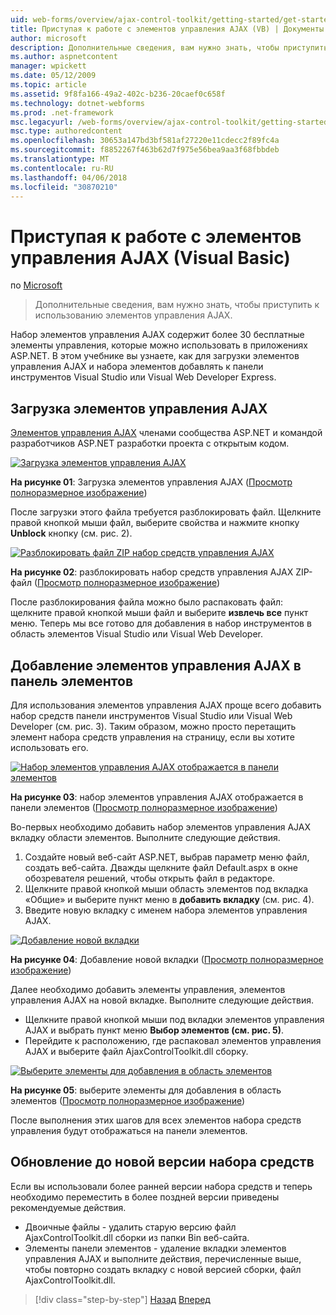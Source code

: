 ```yaml
---
uid: web-forms/overview/ajax-control-toolkit/getting-started/get-started-with-the-ajax-control-toolkit-vb
title: Приступая к работе с элементов управления AJAX (VB) | Документы Microsoft
author: microsoft
description: Дополнительные сведения, вам нужно знать, чтобы приступить к использованию элементов управления AJAX.
ms.author: aspnetcontent
manager: wpickett
ms.date: 05/12/2009
ms.topic: article
ms.assetid: 9f8fa166-49a2-402c-b236-20caef0c658f
ms.technology: dotnet-webforms
ms.prod: .net-framework
msc.legacyurl: /web-forms/overview/ajax-control-toolkit/getting-started/get-started-with-the-ajax-control-toolkit-vb
msc.type: authoredcontent
ms.openlocfilehash: 30653a147bd3bf581af27220e11cdecc2f89fc4a
ms.sourcegitcommit: f8852267f463b62d7f975e56bea9aa3f68fbbdeb
ms.translationtype: MT
ms.contentlocale: ru-RU
ms.lasthandoff: 04/06/2018
ms.locfileid: "30870210"
---
```

<a name="get-started-with-the-ajax-control-toolkit-vb"></a>Приступая к работе с элементов управления AJAX (Visual Basic)
====================
по [Microsoft](https://github.com/microsoft)

> Дополнительные сведения, вам нужно знать, чтобы приступить к использованию элементов управления AJAX.


Набор элементов управления AJAX содержит более 30 бесплатные элементы управления, которые можно использовать в приложениях ASP.NET. В этом учебнике вы узнаете, как для загрузки элементов управления AJAX и набора элементов добавлять к панели инструментов Visual Studio или Visual Web Developer Express.

## <a name="downloading-the-ajax-control-toolkit"></a>Загрузка элементов управления AJAX

[Элементов управления AJAX](http://devexpress.com/act) членами сообщества ASP.NET и командой разработчиков ASP.NET разработки проекта с открытым кодом.


[![Загрузка элементов управления AJAX](get-started-with-the-ajax-control-toolkit-vb/_static/image1.jpg)](get-started-with-the-ajax-control-toolkit-vb/_static/image1.png)

**На рисунке 01**: Загрузка элементов управления AJAX ([Просмотр полноразмерное изображение](get-started-with-the-ajax-control-toolkit-vb/_static/image2.png))


После загрузки этого файла требуется разблокировать файл. Щелкните правой кнопкой мыши файл, выберите свойства и нажмите кнопку **Unblock** кнопку (см. рис. 2).


[![Разблокировать файл ZIP набор средств управления AJAX](get-started-with-the-ajax-control-toolkit-vb/_static/image2.jpg)](get-started-with-the-ajax-control-toolkit-vb/_static/image3.png)

**На рисунке 02**: разблокировать набор средств управления AJAX ZIP-файл ([Просмотр полноразмерное изображение](get-started-with-the-ajax-control-toolkit-vb/_static/image4.png))


После разблокирования файла можно было распаковать файл: щелкните правой кнопкой мыши файл и выберите **извлечь все** пункт меню. Теперь мы все готово для добавления в набор инструментов в область элементов Visual Studio или Visual Web Developer.

## <a name="adding-the-ajax-control-toolkit-to-the-toolbox"></a>Добавление элементов управления AJAX в панель элементов

Для использования элементов управления AJAX проще всего добавить набор средств панели инструментов Visual Studio или Visual Web Developer (см. рис. 3). Таким образом, можно просто перетащить элемент набора средств управления на страницу, если вы хотите использовать его.


[![Набор элементов управления AJAX отображается в панели элементов](get-started-with-the-ajax-control-toolkit-vb/_static/image3.jpg)](get-started-with-the-ajax-control-toolkit-vb/_static/image5.png)

**На рисунке 03**: набор элементов управления AJAX отображается в панели элементов ([Просмотр полноразмерное изображение](get-started-with-the-ajax-control-toolkit-vb/_static/image6.png))


Во-первых необходимо добавить набор элементов управления AJAX вкладку области элементов. Выполните следующие действия.

1. Создайте новый веб-сайт ASP.NET, выбрав параметр меню файл, создать веб-сайта. Дважды щелкните файл Default.aspx в окне обозревателя решений, чтобы открыть файл в редакторе.
2. Щелкните правой кнопкой мыши область элементов под вкладка «Общие» и выберите пункт меню в **добавить вкладку** (см. рис. 4).
3. Введите новую вкладку с именем набора элементов управления AJAX.


[![Добавление новой вкладки](get-started-with-the-ajax-control-toolkit-vb/_static/image4.jpg)](get-started-with-the-ajax-control-toolkit-vb/_static/image7.png)

**На рисунке 04**: Добавление новой вкладки ([Просмотр полноразмерное изображение](get-started-with-the-ajax-control-toolkit-vb/_static/image8.png))


Далее необходимо добавить элементы управления, элементов управления AJAX на новой вкладке. Выполните следующие действия.

- Щелкните правой кнопкой мыши под вкладки элементов управления AJAX и выбрать пункт меню **Выбор элементов (см. рис. 5)**.
- Перейдите к расположению, где распаковал элементов управления AJAX и выберите файл AjaxControlToolkit.dll сборку.


[![Выберите элементы для добавления в область элементов](get-started-with-the-ajax-control-toolkit-vb/_static/image5.jpg)](get-started-with-the-ajax-control-toolkit-vb/_static/image9.png)

**На рисунке 05**: выберите элементы для добавления в область элементов ([Просмотр полноразмерное изображение](get-started-with-the-ajax-control-toolkit-vb/_static/image10.png))


После выполнения этих шагов для всех элементов набора средств управления будут отображаться на панели элементов.

## <a name="upgrading-to-a-new-version-of-the-toolkit"></a>Обновление до новой версии набора средств

Если вы использовали более ранней версии набора средств и теперь необходимо переместить в более поздней версии приведены рекомендуемые действия.

- Двоичные файлы - удалить старую версию файл AjaxControlToolkit.dll сборки из папки Bin веб-сайта.
- Элементы панели элементов - удаление вкладки элементов управления AJAX и выполните действия, перечисленные выше, чтобы повторно создать вкладку с новой версией сборки, файл AjaxControlToolkit.dll.

> [!div class="step-by-step"]
> [Назад](creating-a-custom-ajax-control-toolkit-control-extender-cs.md)
> [Вперед](using-ajax-control-toolkit-controls-and-control-extenders-vb.md)
